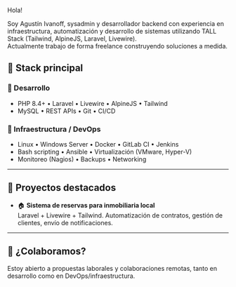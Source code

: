 Hola! 

Soy Agustín Ivanoff, sysadmin y desarrollador backend con experiencia en infraestructura, automatización y desarrollo de sistemas utilizando TALL Stack (Tailwind, AlpineJS, Laravel, Livewire).  
Actualmente trabajo de forma freelance construyendo soluciones a medida.

## 🧠 Stack principal

### 🔹 Desarrollo
- PHP 8.4+ • Laravel • Livewire • AlpineJS • Tailwind
- MySQL • REST APIs • Git • CI/CD
  
### 🔹 Infraestructura / DevOps
- Linux • Windows Server • Docker • GitLab CI • Jenkins
- Bash scripting • Ansible • Virtualización (VMware, Hyper-V)
- Monitoreo (Nagios) • Backups • Networking

---

## 📌 Proyectos destacados

- 🏠 **Sistema de reservas para inmobiliaria local**  
  Laravel + Livewire + Tailwind. Automatización de contratos, gestión de clientes, envío de notificaciones.

---

## 🤝 ¿Colaboramos?

Estoy abierto a propuestas laborales y colaboraciones remotas, tanto en desarrollo como en DevOps/infraestructura.
